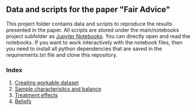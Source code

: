 ## Data and scripts for the paper "Fair Advice"

This project folder contains data and scripts to reproduce the results presented in the paper. All scripts are stored under the main/notebooks project subfolder as [Jupyter Notebooks](http://jupyter.org/). You can directly open and read the notebooks. If you want to work interactively with the notebook files, then you need to install all python dependencies that are saved in the requirements.txt file and clone this repository.

### Index

1. [Creating workable dataset](https://github.com/sebfest/fair_advice/blob/master/main/notebook/1_make_dataset.ipynb)
2. [Sample characterisitcs and balance](https://github.com/sebfest/fair_advice/blob/master/main/notebook/2_balance_and_sample.ipynb)
3. [Treatment effects](https://github.com/sebfest/fair_advice/blob/master/main/notebook/3_treatment_effects.ipynb)
4. [Beliefs](https://github.com/sebfest/fair_advice/blob/master/main/notebook/4_beliefs.ipynb)



